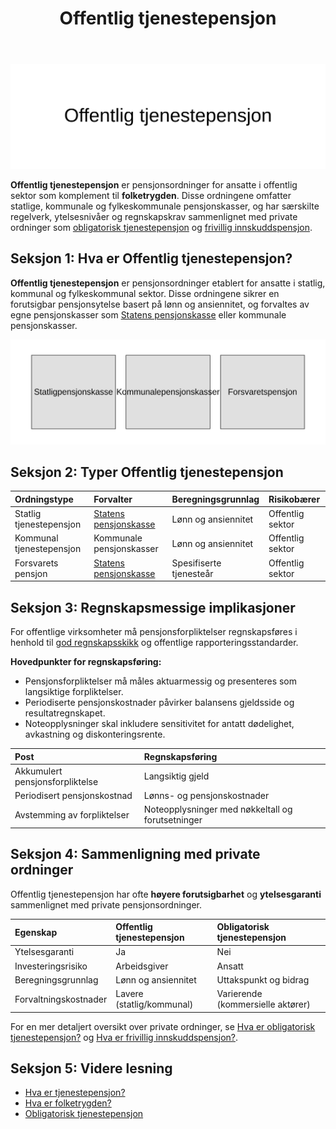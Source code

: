 ﻿---
title: "Offentlig tjenestepensjon"
seoTitle: "Offentlig tjenestepensjon"
description: 'Offentlig tjenestepensjon er pensjonsordninger i stat og kommune. Lær hvordan ordningene fungerer, forskjeller mot OTP og de viktigste regnskapsmessige konsekvensene.'
summary: "Hva offentlig tjenestepensjon er, hvordan ordningene fungerer i stat og kommune, og hvilke regnskapsmessige konsekvenser og forskjeller mot private løsninger som OTP man bør kjenne til."
---

![Offentlig tjenestepensjon](offentlig-tjenestepensjon-image.svg)

**Offentlig tjenestepensjon** er pensjonsordninger for ansatte i offentlig sektor som komplement til **folketrygden**. Disse ordningene omfatter statlige, kommunale og fylkeskommunale pensjonskasser, og har særskilte regelverk, ytelsesnivåer og regnskapskrav sammenlignet med private ordninger som [obligatorisk tjenestepensjon](/blogs/regnskap/obligatorisk-tjenestepensjon "Obligatorisk tjenestepensjon Guide") og [frivillig innskuddspensjon](/blogs/regnskap/frivillig-innskuddspensjon "Frivillig Innskuddspensjon: Guide til Frivillig Pensjonsordning for Bedrifter og Ansatte").

## Seksjon 1: Hva er Offentlig tjenestepensjon?

**Offentlig tjenestepensjon** er pensjonsordninger etablert for ansatte i statlig, kommunal og fylkeskommunal sektor. Disse ordningene sikrer en forutsigbar pensjonsytelse basert på lønn og ansiennitet, og forvaltes av egne pensjonskasser som [Statens pensjonskasse](/blogs/regnskap/statens-pensjonskasse "Statens pensjonskasse") eller kommunale pensjonskasser.

![Oversikt over offentlig tjenestepensjon](offentlig-tjenestepensjon-oversikt.svg)

## Seksjon 2: Typer Offentlig tjenestepensjon

| Ordningstype              | Forvalter                  | Beregningsgrunnlag             | Risikobærer       |
|:--------------------------|:---------------------------|:-------------------------------|:------------------|
| Statlig tjenestepensjon   | [Statens pensjonskasse](/blogs/regnskap/statens-pensjonskasse "Statens pensjonskasse") | Lønn og ansiennitet            | Offentlig sektor  |
| Kommunal tjenestepensjon  | Kommunale pensjonskasser   | Lønn og ansiennitet            | Offentlig sektor  |
| Forsvarets pensjon        | [Statens pensjonskasse](/blogs/regnskap/statens-pensjonskasse "Statens pensjonskasse") | Spesifiserte tjenesteår        | Offentlig sektor  |

## Seksjon 3: Regnskapsmessige implikasjoner

For offentlige virksomheter må pensjonsforpliktelser regnskapsføres i henhold til [god regnskapsskikk](/blogs/regnskap/god-regnskapsskikk "God regnskapsskikk: Prinsipper og Retningslinjer") og offentlige rapporteringsstandarder.

**Hovedpunkter for regnskapsføring:**

* Pensjonsforpliktelser må måles aktuarmessig og presenteres som langsiktige forpliktelser.
* Periodiserte pensjonskostnader påvirker balansens gjeldsside og resultatregnskapet.
* Noteopplysninger skal inkludere sensitivitet for antatt dødelighet, avkastning og diskonteringsrente.

| Post                             | Regnskapsføring                          |
|:---------------------------------|:-----------------------------------------|
| Akkumulert pensjonsforpliktelse  | Langsiktig gjeld                         |
| Periodisert pensjonskostnad      | Lønns- og pensjonskostnader              |
| Avstemming av forpliktelser      | Noteopplysninger med nøkkeltall og forutsetninger |

## Seksjon 4: Sammenligning med private ordninger

Offentlig tjenestepensjon har ofte **høyere forutsigbarhet** og **ytelsesgaranti** sammenlignet med private pensjonsordninger.

| Egenskap                  | Offentlig tjenestepensjon     | Obligatorisk tjenestepensjon   |
|:--------------------------|:------------------------------|:------------------------------|
| Ytelsesgaranti            | Ja                             | Nei                            |
| Investeringsrisiko        | Arbeidsgiver                   | Ansatt                         |
| Beregningsgrunnlag        | Lønn og ansiennitet            | Uttakspunkt og bidrag          |
| Forvaltningskostnader     | Lavere (statlig/kommunal)      | Varierende (kommersielle aktører) |

For en mer detaljert oversikt over private ordninger, se [Hva er obligatorisk tjenestepensjon?](/blogs/regnskap/obligatorisk-tjenestepensjon "Obligatorisk tjenestepensjon Guide") og [Hva er frivillig innskuddspensjon?](/blogs/regnskap/frivillig-innskuddspensjon "Frivillig Innskuddspensjon: Guide til Frivillig Pensjonsordning for Bedrifter og Ansatte").

## Seksjon 5: Videre lesning

* [Hva er tjenestepensjon?](/blogs/regnskap/hva-er-tjenestepensjon "Hva er Tjenestepensjon? Komplett Guide til Bedriftspensjon og Regnskapsføring")
* [Hva er folketrygden?](/blogs/regnskap/hva-er-folketrygden "Hva er Folketrygden? Komplett Guide til Norges Offentlige Pensjonssystem")
* [Obligatorisk tjenestepensjon](/blogs/regnskap/obligatorisk-tjenestepensjon "Hva er Obligatorisk tjenestepensjon")










